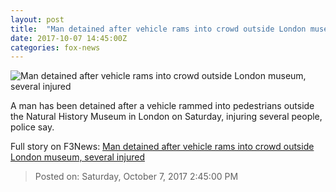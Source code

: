 ```yaml
---
layout: post
title:  "Man detained after vehicle rams into crowd outside London museum, several injured"
date: 2017-10-07 14:45:00Z
categories: fox-news
---
```


![Man detained after vehicle rams into crowd outside London museum, several injured](http://a57.foxnews.com/images.foxnews.com/content/fox-news/world/2017/10/07/car-rams-into-crowd-outside-london-museum-several-injured-police-say/_jcr_content/article-text/article-par-6/inline_spotlight_ima/image.img.jpg/612/344/1507386869024.jpg?ve=1&tl=1)

A man has been detained after a vehicle rammed into pedestrians outside the Natural History Museum in London on Saturday, injuring several people, police say.


Full story on F3News: [Man detained after vehicle rams into crowd outside London museum, several injured](http://www.f3nws.com/n/c2EJT)

> Posted on: Saturday, October 7, 2017 2:45:00 PM
